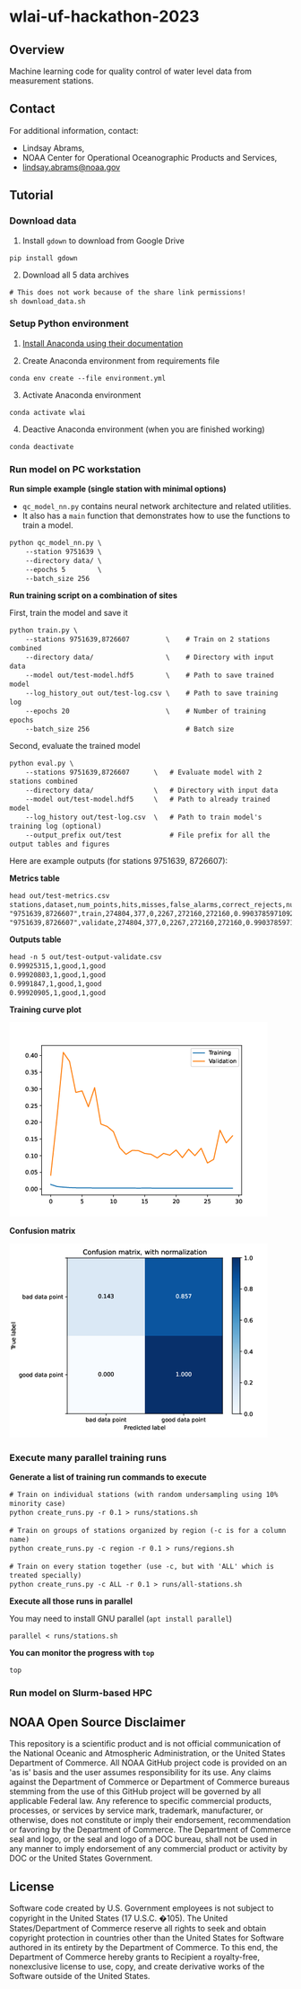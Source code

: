 # wlai-uf-hackathon-2023

## Overview

Machine learning code for quality control of water level data from measurement stations.

## Contact

For additional information, contact:

- Lindsay Abrams,
- NOAA Center for Operational Oceanographic Products and Services,
- lindsay.abrams@noaa.gov

## Tutorial

### Download data

1) Install `gdown` to download from Google Drive
<!-- end of the list -->

    pip install gdown


2) Download all 5 data archives 
<!-- end of the list -->

    # This does not work because of the share link permissions! 
    sh download_data.sh


### Setup Python environment 

1) [Install Anaconda using their documentation](https://docs.anaconda.com/free/anaconda/install/linux/)


2) Create Anaconda environment from requirements file
<!-- end of the list -->

    conda env create --file environment.yml


3) Activate Anaconda environment
<!-- end of the list -->

    conda activate wlai


4) Deactive Anaconda environment (when you are finished working)
<!-- end of the list -->

    conda deactivate


### Run model on PC workstation

**Run simple example (single station with minimal options)**

- `qc_model_nn.py` contains neural network architecture and related utilities.
- It also has a `main` function that demonstrates how to use the functions to train a model.
<!-- end of the list -->

    python qc_model_nn.py \ 
        --station 9751639 \
        --directory data/ \
        --epochs 5        \
        --batch_size 256

**Run training script on a combination of sites**
<!-- end of the list -->

First, train the model and save it

    python train.py \
        --stations 9751639,8726607         \    # Train on 2 stations combined
        --directory data/                  \    # Directory with input data
        --model out/test-model.hdf5        \    # Path to save trained model
        --log_history_out out/test-log.csv \    # Path to save training log
        --epochs 20                        \    # Number of training epochs
        --batch_size 256                        # Batch size

Second, evaluate the trained model

    python eval.py \
        --stations 9751639,8726607      \   # Evaluate model with 2 stations combined
        --directory data/               \   # Directory with input data
        --model out/test-model.hdf5     \   # Path to already trained model
        --log_history out/test-log.csv  \   # Path to train model's training log (optional)
        --output_prefix out/test            # File prefix for all the output tables and figures

Here are example outputs (for stations 9751639, 8726607):

**Metrics table**

    head out/test-metrics.csv
    stations,dataset,num_points,hits,misses,false_alarms,correct_rejects,num_good_targets,prop_good_targets,num_bad_targets,prop_good_targets,accuracy,accuracy_bad_points,area_under_roc,prop_bad_targets
    "9751639,8726607",train,274804,377,0,2267,272160,272160,0.9903785971092124,2644,0.9903785971092124,0.9917504839813103,0.9917504839813103,0.993912049683109,0.009621402890787617
    "9751639,8726607",validate,274804,377,0,2267,272160,272160,0.9903785971092124,2644,0.9903785971092124,0.9917504839813103,0.9917504839813103,0.993912049683109,0.009621402890787617

**Outputs table**

    head -n 5 out/test-output-validate.csv
    0.99925315,1,good,1,good
    0.99920803,1,good,1,good
    0.9991847,1,good,1,good
    0.99920905,1,good,1,good

**Training curve plot**

![Training curve](out/test-training_curve.png)

**Confusion matrix**

![Confusion matrix](out/test-confusionmatrix-validate.png)

### Execute many parallel training runs

**Generate a list of training run commands to execute**

    # Train on individual stations (with random undersampling using 10% minority case)
    python create_runs.py -r 0.1 > runs/stations.sh

    # Train on groups of stations organized by region (-c is for a column name)
    python create_runs.py -c region -r 0.1 > runs/regions.sh 

    # Train on every station together (use -c, but with 'ALL' which is treated specially)
    python create_runs.py -c ALL -r 0.1 > runs/all-stations.sh

**Execute all those runs in parallel**

You may need to install GNU parallel (`apt install parallel`)

    parallel < runs/stations.sh


**You can monitor the progress with `top`**

    top


### Run model on Slurm-based HPC


## NOAA Open Source Disclaimer

This repository is a scientific product and is not official communication of the National Oceanic and Atmospheric Administration, or the United States Department of Commerce. All NOAA GitHub project code is provided on an 'as is' basis and the user assumes responsibility for its use. Any claims against the Department of Commerce or Department of Commerce bureaus stemming from the use of this GitHub project will be governed by all applicable Federal law. Any reference to specific commercial products, processes, or services by service mark, trademark, manufacturer, or otherwise, does not constitute or imply their endorsement, recommendation or favoring by the Department of Commerce. The Department of Commerce seal and logo, or the seal and logo of a DOC bureau, shall not be used in any manner to imply endorsement of any commercial product or activity by DOC or the United States Government.

## License

Software code created by U.S. Government employees is not subject to copyright in the United States (17 U.S.C. �105). The United States/Department of Commerce reserve all rights to seek and obtain copyright protection in countries other than the United States for Software authored in its entirety by the Department of Commerce. To this end, the Department of Commerce hereby grants to Recipient a royalty-free, nonexclusive license to use, copy, and create derivative works of the Software outside of the United States.

